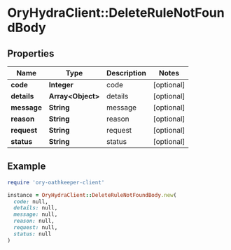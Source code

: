 # OryHydraClient::DeleteRuleNotFoundBody

## Properties

| Name | Type | Description | Notes |
| ---- | ---- | ----------- | ----- |
| **code** | **Integer** | code | [optional] |
| **details** | **Array&lt;Object&gt;** | details | [optional] |
| **message** | **String** | message | [optional] |
| **reason** | **String** | reason | [optional] |
| **request** | **String** | request | [optional] |
| **status** | **String** | status | [optional] |

## Example

```ruby
require 'ory-oathkeeper-client'

instance = OryHydraClient::DeleteRuleNotFoundBody.new(
  code: null,
  details: null,
  message: null,
  reason: null,
  request: null,
  status: null
)
```

